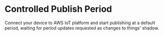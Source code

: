 Controlled Publish Period
=========================

Connect your device to AWS IoT platform and start publishing at a default period, waiting for period updates requested as changes to things' shadow.
